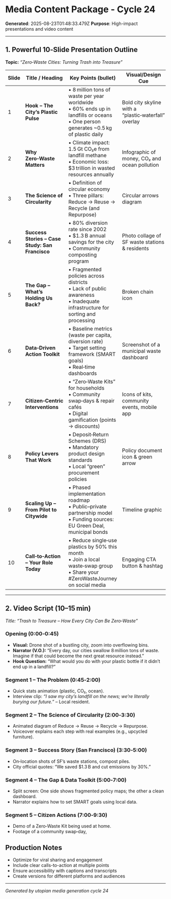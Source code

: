 # Media Content Package - Cycle 24

**Generated**: 2025-08-23T01:48:33.479Z
**Purpose**: High-impact presentations and video content

---

## 1. **Powerful 10‑Slide Presentation Outline**  
**Topic:** *“Zero‑Waste Cities: Turning Trash into Treasure”*  

| Slide | Title / Heading | Key Points (bullet) | Visual/Design Cue |
|-------|-----------------|----------------------|-------------------|
| 1 | **Hook – The City’s Plastic Pulse** | • 8 million tons of waste per year worldwide<br>• 60% ends up in landfills or oceans<br>• One person generates ~0.5 kg of plastic daily | Bold city skyline with a “plastic‑waterfall” overlay |
| 2 | **Why Zero‑Waste Matters** | • Climate impact: 1.5 Gt CO₂e from landfill methane<br>• Economic loss: $3 trillion in wasted resources annually | Infographic of money, CO₂ and ocean pollution |
| 3 | **The Science of Circularity** | • Definition of circular economy<br>• Three pillars: Reduce → Reuse → Recycle (and Repurpose) | Circular arrows diagram |
| 4 | **Success Stories – Case Study: San Francisco** | • 80% diversion rate since 2002<br>• $1.3 B annual savings for the city<br>• Community composting program | Photo collage of SF waste stations & residents |
| 5 | **The Gap – What’s Holding Us Back?** | • Fragmented policies across districts<br>• Lack of public awareness<br>• Inadequate infrastructure for sorting and processing | Broken chain icon |
| 6 | **Data‑Driven Action Toolkit** | • Baseline metrics (waste per capita, diversion rate)<br>• Target setting framework (SMART goals)<br>• Real‑time dashboards | Screenshot of a municipal waste dashboard |
| 7 | **Citizen‑Centric Interventions** | • “Zero‑Waste Kits” for households<br>• Community swap‑days & repair cafés<br>• Digital gamification (points → discounts) | Icons of kits, community events, mobile app |
| 8 | **Policy Levers That Work** | • Deposit‑Return Schemes (DRS)<br>• Mandatory product design standards<br>• Local “green” procurement policies | Policy document icon & green arrow |
| 9 | **Scaling Up – From Pilot to Citywide** | • Phased implementation roadmap<br>• Public–private partnership model<br>• Funding sources: EU Green Deal, municipal bonds | Timeline graphic |
|10 | **Call‑to‑Action – Your Role Today** | • Reduce single‑use plastics by 50% this month<br>• Join a local waste‑swap group<br>• Share your #ZeroWasteJourney on social media | Engaging CTA button & hashtag |

---

## 2. **Video Script (10–15 min)**  
*Title: “Trash to Treasure – How Every City Can Be Zero‑Waste”*

### Opening (0:00‑0:45)  
- **Visual:** Drone shot of a bustling city, zoom into overflowing bins.  
- **Narrator (V.O.):** “Every day, our cities swallow 8 million tons of waste. Imagine if that could become the next great resource instead.”  
- **Hook Question:** “What would you do with your plastic bottle if it didn’t end up in a landfill?”

### Segment 1 – The Problem (0:45‑2:00)  
- Quick stats animation (plastic, CO₂, ocean).  
- Interview clip: *“I saw my city’s landfill on the news; we’re literally burying our future.”* – Local resident.  

### Segment 2 – The Science of Circularity (2:00‑3:30)  
- Animated diagram of Reduce → Reuse → Recycle → Repurpose.  
- Voiceover explains each step with real examples (e.g., upcycled furniture).  

### Segment 3 – Success Story (San Francisco) (3:30‑5:00)  
- On‑location shots of SF’s waste stations, compost piles.  
- City official quotes: “We saved $1.3 B and cut emissions by 30%.”  

### Segment 4 – The Gap & Data Toolkit (5:00‑7:00)  
- Split screen: One side shows fragmented policy maps; the other a clean dashboard.  
- Narrator explains how to set SMART goals using local data.  

### Segment 5 – Citizen Actions (7:00‑9:30)  
- Demo of a Zero‑Waste Kit being used at home.  
- Footage of a community swap‑day,

## Production Notes
- Optimize for viral sharing and engagement
- Include clear calls-to-action at multiple points
- Ensure accessibility with captions and transcripts
- Create versions for different platforms and audiences

---
*Generated by utopian media generation cycle 24*
